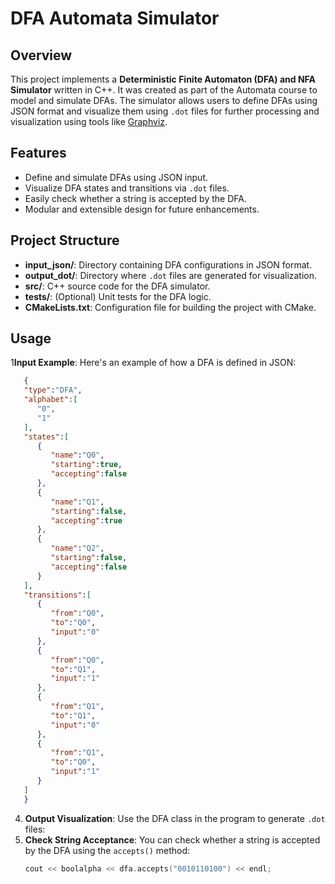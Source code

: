 # DFA Automata Simulator

## Overview
This project implements a **Deterministic Finite Automaton (DFA) and NFA Simulator** written in C++. It was created as part of the Automata course to model and simulate DFAs. The simulator allows users to define DFAs using JSON format and visualize them using `.dot` files for further processing and visualization using tools like [Graphviz](https://graphviz.org/).

## Features
- Define and simulate DFAs using JSON input.
- Visualize DFA states and transitions via `.dot` files.
- Easily check whether a string is accepted by the DFA.
- Modular and extensible design for future enhancements.

## Project Structure
- **input_json/**: Directory containing DFA configurations in JSON format.
- **output_dot/**: Directory where `.dot` files are generated for visualization.
- **src/**: C++ source code for the DFA simulator.
- **tests/**: (Optional) Unit tests for the DFA logic.
- **CMakeLists.txt**: Configuration file for building the project with CMake.

## Usage
1**Input Example**: Here's an example of how a DFA is defined in JSON:
```json
   {
   "type":"DFA",
   "alphabet":[
      "0",
      "1"
   ],
   "states":[
      {
         "name":"Q0",
         "starting":true,
         "accepting":false
      },
      {
         "name":"Q1",
         "starting":false,
         "accepting":true
      },
      {
         "name":"Q2",
         "starting":false,
         "accepting":false
      }
   ],
   "transitions":[
      {
         "from":"Q0",
         "to":"Q0",
         "input":"0"
      },
      {
         "from":"Q0",
         "to":"Q1",
         "input":"1"
      },
      {
         "from":"Q1",
         "to":"Q1",
         "input":"0"
      },
      {
         "from":"Q1",
         "to":"Q0",
         "input":"1"
      }
   ]
   }
```
4. **Output Visualization**: Use the DFA class in the program to generate ```.dot``` files:
5. **Check String Acceptance**: You can check whether a string is accepted by the DFA using the ```accepts()``` method:
      ```cpp
   cout << boolalpha << dfa.accepts("0010110100") << endl;
   ```
